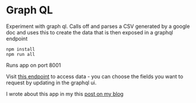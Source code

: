 Graph QL
========================

Experiment with graph ql. Calls off and parses a CSV generated by a google doc and uses this to create the data that is then exposed in a graphql endpoint

`npm install`  
`npm run all`


Runs app on port 8001

Visit [this endpoint](https://books.mikemjharris.com/graphql?query=%7B%0A%20%20books%20%7B%0A%20%20%20%20title%2C%0A%20%20%20%20year%2C%0A%20%20%20%20author%2C%0A%20%20%20%20gender%2C%0A%20%20%20%20month%0A%20%20%7D%0A%7D) to access data - you can choose the fields you want to request by updating in the graphql ui.

I wrote about this app in my this [post on my blog](https://books.mikemjharris.com/)

